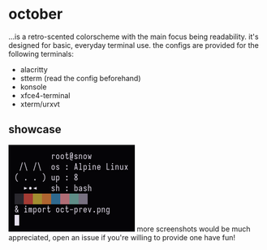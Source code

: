 # october
...is a retro-scented colorscheme with the main focus being readability.
it's designed for basic, everyday terminal use.
the configs are provided for the following terminals:
- alacritty
- stterm (read the config beforehand)
- konsole
- xfce4-terminal
- xterm/urxvt
## showcase
![screenshot](oct-prev.png)
more screenshots would be much appreciated, open an issue if you're willing to provide one
have fun!
